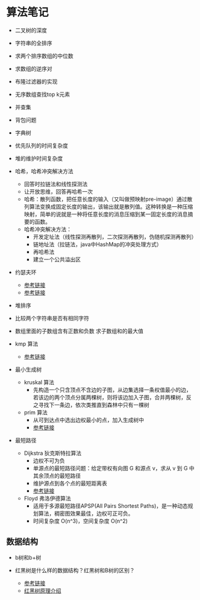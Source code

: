 # 算法笔记

* 二叉树的深度
* 字符串的全排序
* 求两个排序数组的中位数
* 求数组的逆序对
* 布隆过滤器的实现
* 无序数组查找top k元素
* 并查集
* 背包问题
* 字典树
* 优先队列的时间复杂度
* 堆的维护时间复杂度
* 哈希，哈希冲突解决方法
  * 回答时拉链法和线性探测法
  * 让开放思维，回答再哈希一次
  * 哈希：散列函数，把任意长度的输入（又叫做预映射pre-image）通过散列算法变换成固定长度的输出，该输出就是散列值。这种转换是一种压缩映射，简单的说就是一种将任意长度的消息压缩到某一固定长度的消息摘要的函数。
  * 哈希冲突解决方法：
    * 开发定址法（线性探测再散列，二次探测再散列，伪随机探测再散列）
    * 链地址法（拉链法，java中HashMap的冲突处理方式）
    * 再哈希法
    * 建立一个公共溢出区

* 约瑟夫环
  * [参考链接](https://www.zhihu.com/question/20065611)
  * [参考链接](https://blog.csdn.net/tingyun_say/article/details/52343897)

* 堆排序
* 比较两个字符串是否有相同字符
* 数组里面的子数组含有正数和负数 求子数组和的最大值
* kmp 算法
  * [参考链接](https://www.cnblogs.com/yjiyjige/p/3263858.html)

* 最小生成树
  * kruskal 算法
    * 先构造一个只含顶点不含边的子图，从边集选择一条权值最小的边，若该边的两个顶点分属两棵树，则将该边加入子图，合并两棵树，反之寻找下一条边，依次类推直到森林中只有一棵树
  * prim 算法
    * 从可到达点中选出边权最小的点，加入生成树中
    * [参考链接](https://blog.csdn.net/aa793336532/article/details/71680311)

* 最短路径
  * Dijkstra 狄克斯特拉算法
    * 边权不可为负
    * 单源点的最短路径问题：给定带权有向图 G 和源点 v，求从 v 到 G 中其余顶点的最短路径
    * 维护源点到各个点的最短距离表
    * [参考链接](https://blog.csdn.net/qq_35644234/article/details/60870719)
  * Floyd 弗洛伊德算法
    * 适用于多源最短路径APSP(All Pairs Shortest Paths)，是一种动态规划算法，稠密图效果最佳，边权可正可负。
    * 时间复杂度 O(n^3)，空间复杂度 O(n^2)

## 数据结构

* b树和b+树

* 红黑树是什么样的数据结构？红黑树和B树的区别？
  * [参考链接](https://www.ibm.com/developerworks/cn/java/j-lo-tree/index.html?ca=drs-)
  * [红黑树原理介绍](http://www.cnblogs.com/skywang12345/p/3245399.html)